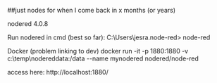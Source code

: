 ##just nodes for when I come back in x months (or years)


nodered 4.0.8

Run nodered in cmd (best so far):
C:\Users\jesra\.node-red>
node-red

Docker (problem linking to dev)
docker run -it -p 1880:1880 -v c:\temp\nodereddata:/data --name mynodered nodered/node-red

access here:
http://localhost:1880/